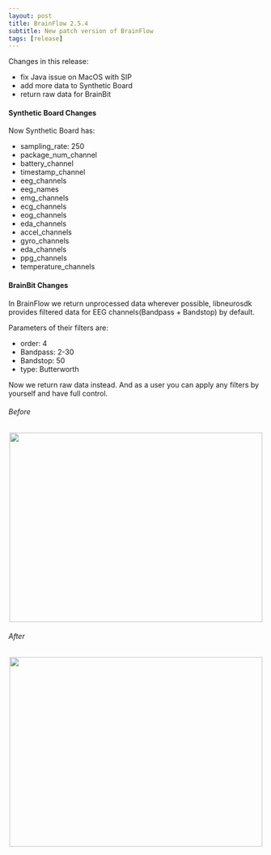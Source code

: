 ```yaml
---
layout: post
title: BrainFlow 2.5.4
subtitle: New patch version of BrainFlow
tags: [release]
---
```


Changes in this release:
* fix Java issue on MacOS with SIP
* add more data to Synthetic Board
* return raw data for BrainBit


#### Synthetic Board Changes

Now Synthetic Board has:

* sampling_rate: 250
* package_num_channel
* battery_channel
* timestamp_channel
* eeg_channels
* eeg_names
* emg_channels
* ecg_channels
* eog_channels
* eda_channels
* accel_channels
* gyro_channels
* eda_channels
* ppg_channels
* temperature_channels

#### BrainBit Changes

In BrainFlow we return unprocessed data wherever possible, libneurosdk provides filtered data for EEG channels(Bandpass + Bandstop) by default.

Parameters of their filters are:

* order: 4
* Bandpass: 2-30 
* Bandstop: 50
* type: Butterworth 

Now we return raw data instead. And as a user you can apply any filters by yourself and have full control.

###### Before

<p align="center">
    <img width="500" height="375" src="https://live.staticflickr.com/65535/49806784256_8e9fff6b93.jpg">
</p>

###### After

<p align="center">
    <img width="500" height="375" src="https://live.staticflickr.com/65535/49806232123_8c26d6d2b7.jpg">
</p>